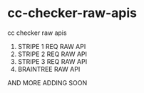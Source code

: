 # cc-checker-raw-apis
cc checker raw apis
1. STRIPE 1 REQ  RAW API
2. STRIPE 2 REQ RAW API
3. STRIPE 3 REQ RAW API
4. BRAINTREE RAW API

AND MORE ADDING SOON
